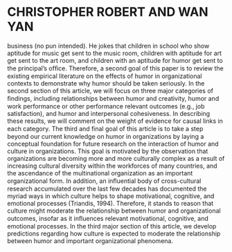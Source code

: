 # CHRISTOPHER ROBERT AND WAN YAN

business (no pun intended). He jokes that children in school who show aptitude for music get sent to the music room, children with aptitude for art get sent to the art room, and children with an aptitude for humor get sent to the principal’s ofﬁce. Therefore, a second goal of this paper is to review the existing empirical literature on the effects of humor in organizational contexts to demonstrate why humor should be taken seriously. In the second section of this article, we will focus on three major categories of ﬁndings, including relationships between humor and creativity, humor and work performance or other performance relevant outcomes (e.g., job satisfaction), and humor and interpersonal cohesiveness. In describing these results, we will comment on the weight of evidence for causal links in each category. The third and ﬁnal goal of this article is to take a step beyond our current knowledge on humor in organizations by laying a conceptual foundation for future research on the interaction of humor and culture in organizations. This goal is motivated by the observation that organizations are becoming more and more culturally complex as a result of increasing cultural diversity within the workforces of many countries, and the ascendance of the multinational organization as an important organizational form. In addition, an inﬂuential body of cross-cultural research accumulated over the last few decades has documented the myriad ways in which culture helps to shape motivational, cognitive, and emotional processes (Triandis, 1994). Therefore, it stands to reason that culture might moderate the relationship between humor and organizational outcomes, insofar as it inﬂuences relevant motivational, cognitive, and emotional processes. In the third major section of this article, we develop predictions regarding how culture is expected to moderate the relationship between humor and important organizational phenomena.